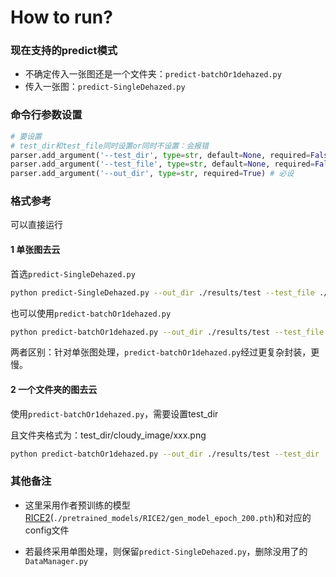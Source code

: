 # How to run?

### 现在支持的predict模式

- 不确定传入一张图还是一个文件夹：`predict-batchOr1dehazed.py`
- 传入一张图：`predict-SingleDehazed.py`

### 命令行参数设置

```python
# 要设置
# test_dir和test_file同时设置or同时不设置：会报错
parser.add_argument('--test_dir', type=str, default=None, required=False) # Single测试代码不传这个，batchOr1可传
parser.add_argument('--test_file', type=str, default=None, required=False) # batchOr1不传这个，Single测试必设
parser.add_argument('--out_dir', type=str, required=True) # 必设
```

### 格式参考

可以直接运行

#### 1 单张图去云

首选`predict-SingleDehazed.py`

```bash
python predict-SingleDehazed.py --out_dir ./results/test --test_file ./data/RICE_DATASET/RICE2/cloudy_image/102.png
```

也可以使用`predict-batchOr1dehazed.py`

```bash
python predict-batchOr1dehazed.py --out_dir ./results/test --test_file ./data/RICE_DATASET/RICE2/cloudy_image/154.png
```

两者区别：针对单张图处理，`predict-batchOr1dehazed.py`经过更复杂封装，更慢。

#### 2 一个文件夹的图去云

使用`predict-batchOr1dehazed.py`，需要设置test_dir

且文件夹格式为：test_dir/cloudy_image/xxx.png

```bash
python predict-batchOr1dehazed.py --out_dir ./results/test --test_dir ./data/RICE_DATASET/RICE2
```



### 其他备注

- 这里采用作者预训练的模型[RICE2]((./pretrained_models/RICE1/))(`./pretrained_models/RICE2/gen_model_epoch_200.pth`)和对应的config文件

- 若最终采用单图处理，则保留`predict-SingleDehazed.py`，删除没用了的`DataManager.py`

